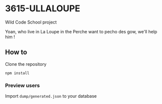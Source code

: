 # 3615-ULLALOUPE

Wild Code School project

Yoan, who live in La Loupe in the Perche want to pecho des gow, we'll help him !

## How to

Clone the repository

`npm install`

### Preview users

Import `dump/generated.json` to your database
